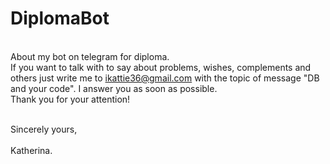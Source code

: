# DiplomaBot
<br>About my bot on telegram for diploma.</br>
If you want to talk with to say about problems, wishes, complements and others just write me to ikattie36@gmail.com with the topic of message "DB and your code". I answer you as soon as possible.
<br>Thank you for your attention!</br>

<br>Sincerely yours,</br>
<br>Katherina.</br>
